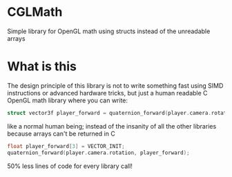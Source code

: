 # CGLMath
Simple library for OpenGL math using structs instead of the unreadable arrays

# What is this

The design principle of this library is not to write something fast using SIMD instructions or advanced hardware tricks, but just a human readable C OpenGL math library where you can write:

```C 
struct vector3f player_forward = quaternion_forward(player.camera.rotation);
```

like a normal human being; instead of the insanity of all the other libraries because arrays can't be returned in C

```C
float player_forward[3] = VECTOR_INIT;
quaternion_forward(player.camera.rotation, player_forward);
```

50% less lines of code for every library call!
